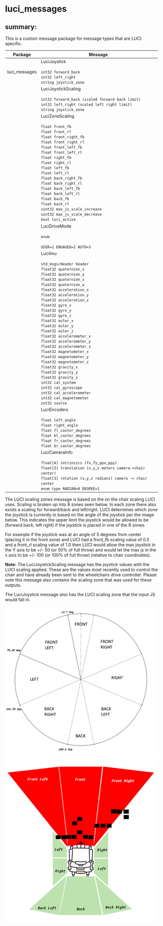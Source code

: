 # luci_messages

## summary:

This is a custom message package for message types that are LUCI specific.

| Package       | Message                                                                                                                                                                                                                                                                                                                                                                                                                                                                                                                                                                                                                                                                                                                                                                                                                      |
| ------------- | ---------------------------------------------------------------------------------------------------------------------------------------------------------------------------------------------------------------------------------------------------------------------------------------------------------------------------------------------------------------------------------------------------------------------------------------------------------------------------------------------------------------------------------------------------------------------------------------------------------------------------------------------------------------------------------------------------------------------------------------------------------------------------------------------------------------------------- |
| luci_messages | LuciJoystick <br/><br/> `int32 forward_back` <br/> `int32 left_right` </br> `string joystick_zone`                                                                                                                                                                                                                                                                                                                                                                                                                                                                                                                                                                                                                                                                                                                           |
|               | LuciJoystickScaling <br/><br/> `int32 forward_back (scaled forward back limit)` </br> `int32 left_right (scaled left right limit)` </br> `string joystick_zone`                                                                                                                                                                                                                                                                                                                                                                                                                                                                                                                                                                                                                                                              |
|               | LuciZoneScaling <br/><br/> `float front_fb` <br/> `float front_rl` <br/> `float front_right_fb` <br/> `float front_right_rl` <br/> `float front_left_fb` <br/> `float front_left_rl` <br/> `float right_fb` <br/> `float right_rl` <br/> `float left_fb` <br/> `float left_rl` <br/> `float back_right_fb` <br/> `float back_right_rl` <br/> `float back_left_fb` <br/> `float back_left_rl` <br/> `float back_fb` <br/> `float back_rl` <br/> `uint32 max_js_scale_increase` <br/> `uint32 max_js_scale_decrease` <br/> `bool luci_active`                                                                                                                                                                                                                                                                                  |
|               | LuciDriveMode <br/><br/> `enum` <br></br> `USER=1 ENGAGED=2 AUTO=3`                                                                                                                                                                                                                                                                                                                                                                                                                                                                                                                                                                                                                                                                                                                                                          |
|               | LuciImu <br></br> `std_msgs/Header header` <br/> `float32 quaternion_x` <br/> `float32 quaternion_y` <br/> `float32 quaternion_z` <br/> `float32 quaternion_w` <br/> `float32 acceleration_x` <br/> `float32 acceleration_y` <br/> `float32 acceleration_z` <br/> `float32 gyro_x` <br/> `float32 gyro_y` <br/> `float32 gyro_z` <br/> `float32 euler_x` <br/> `float32 euler_y` <br/> `float32 euler_z` <br/> `float32 accelerometer_x` <br/> `float32 accelerometer_y` <br/> `float32 accelerometer_z` <br/> `float32 magnetometer_x` <br/> `float32 magnetometer_y` <br/> `float32 magnetometer_z` <br/> `float32 gravity_x` <br/> `float32 gravity_y` <br/> `float32 gravity_z` <br/> `int32 cal_system` <br/> `int32 cal_gyroscope` <br/> `int32 cal_accelerometer` <br/> `int32 cal_magnetometer` <br/> `int32 source` |
|               | LuciEncoders <br/><br/> `float left_angle` <br/> `float right_angle` <br/> `float fl_caster_degrees` <br/> `float bl_caster_degrees` <br/> `float fr_caster_degrees` <br/> `float br_caster_degrees`                                                                                                                                                                                                                                                                                                                                                                                                                                                                                                                                                                                                                         |
|               | LuciCameraInfo <br/><br/> `float[4] intrinsics (fx,fy,ppx,ppy)` <br/> `float[3] translation (x,y,z meters camera->chair center)` <br/> `float[3] rotation (x,y,z radians) camera -> chair center` <br/> `enum type RADIAN=0 DEGREE=1`<br/>                                                                                                                                                                                                                                                                                                                                                                                                                                                                                                                                                                                   |

The LUCI scaling zones message is based on the on the chair scaling LUCI uses. Scaling is broken up into 8 zones seen below. In each zone there also exists a scaling for forward/back and left/right. LUCI determines which zone the joystick is currently in based on the angle of the joystick per the image below. This indicates the upper limit the joystick would be allowed to be (forward back, left right) if the joystick is placed in one of the 8 zones.

For example if the joystick was at an angle of 5 degrees from center (placing it in the front zone) and LUCI had a front_fb scaling value of 0.5 and a front_rl scaling value of 1.0 then LUCI would allow the max joystick in the Y axis to be +/- 50 (or 50% of full throw) and would let the max js in the x axis to be +/- 100 (or 100% of full throw) (relative to chair coordinates).

<b>Note:</b>
The LuciJoystickScaling message has the joystick values with the LUCI scaling applied. These are the values most recently used to control the chair and have already been sent to the wheelchairs drive controller. Please note this message also contains the scaling zone that was used for these outputs.

The LuciJoystick message also has the LUCI scaling zone that the input JS would fall in.

![luci scaling image](zone-ring.png)
![luci zone image](zones.png)

